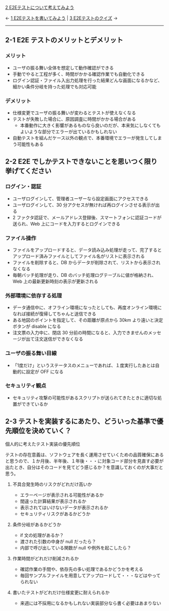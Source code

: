 [2 E2Eテストについて考えてみよう](2%20E2Eテストについて考えてみよう.md)

← [1 E2Eテストを書いてみよう](1%20E2Eテストを書いてみよう.md) | [3 E2Eテストのクイズ](3%20E2Eテストのクイズ.md) →

---

## 2-1 E2E テストのメリットとデメリット

### メリット

- ユーザの振る舞い全体を想定して動作確認ができる
- 手動でやると工程が多く、時間がかかる確認作業でも自動化できる
- ログイン認証・ファイル入出力処理を行った結果どんな画面になるかなど、細かい条件分岐を持った処理でも対応可能

### デメリット

- 仕様変更でユーザの振る舞いが変わるとテストが使えなくなる
- テストが失敗した場合に、原因調査に時間がかかる場合がある
	- 本番動作に大きく影響があるものなら良いのだが、本来気にしなくてもよいような部分でエラーが出ているかもしれない
- 自動テストを組んだケース以外の観点で、本番環境でエラーが発生してしまう可能性もある

## 2-2 E2E でしかテストできないことを思いつく限り挙げてください

### ログイン・認証

- ユーザログインして、管理者ユーザーなら設定画面にアクセスできる
- ユーザログインして、30 分アクセスが無ければ再ログインさせる表示が出る
- 2 ファクタ認証で、メールアドレス登録後、スマートフォンに認証コードが送られ、Web 上にコードを入力するとログインできる

### ファイル操作

- ファイルをアップロードすると、データ読み込み処理が走って、完了するとアップロード済みファイルとしてファイル名がリストに表示される
- ファイルを削除すると、DB からデータが削除されて、リストから表示されなくなる
- 毎朝バッチ処理が走り、DB のバッチ処理ログテーブルに値が格納され、Web 上の最新更新時刻の表示が更新される

### 外部環境に依存する処理

- データ通信中に、オフライン環境になったとしても、再度オンライン環境になれば接続が復帰してちゃんと送信できる
- ある地図のポイントを指定して、その距離が原点から 30km より遠いと決定ボタンが disable になる
- 注文票の入力中に、閉店 30 分前の時間になると、入力できませんのメッセージが出て注文送信ができなくなる

### ユーザの振る舞い目線

- 「1度だけ」というステータスのメニューであれば、１度実行したあとは自動的に設定が OFF になる

### セキュリティ観点

- セキュリティ攻撃の可能性があるスクリプトが送られてきたときに適切な処置ができているか

## 2-3 テストを実装するにあたり、どういった基準で優先順位を決めていく？

個人的に考えたテスト実装の優先順位

テストの存在意義は、ソフトウェアを長く運用させていくための品質確保にあると思うので、１か月後、半年後、１年後・・・に対象コード部分を見直す必要が出たとき、自分はそのコードを見てどう感じるか？を意識しておくのが大事だと思う。

1. 不具合発生時のリスクがどれだけ高いか
	- エラーページが表示される可能性があるか
	- 間違った計算結果が表示されるか
	- 表示されてはいけないデータが表示されるか
	- セキュリティリスクがあるかどうか

2. 条件分岐があるかどうか
	- if 文の処理があるか？
	- 渡された引数の中身が null だったら？
	- 内部で呼び出している関数が null や例外を起こしたら？

3. 作業時間がどれだけ削減されるか
	- 確認作業の手間や、依存先の多い処理であるかどうかを考える
	- 毎回サンプルファイルを用意してアップロードして・・・などはやってられない

4. 書いたテストがどれだけ仕様変更に耐えられるか
	- 来週には不採用になるかもしれない実装部分なら書く必要はあまりない
	
